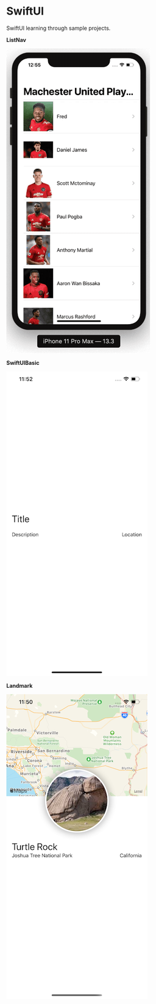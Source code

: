 # SwiftUI
SwiftUI learning through sample projects.

<b>ListNav</b>

![alt text](https://github.com/runrunrun/SwiftUI/blob/master/Documents/ListNav.gif)

<b>SwiftUIBasic</b>

![alt text](https://github.com/runrunrun/SwiftUI/blob/master/Documents/SwiftUI%20Basic%20Stack.png)

<b>Landmark</b>

![alt text](https://github.com/runrunrun/SwiftUI/blob/master/Documents/SwiftUI%20Landmark.png)

